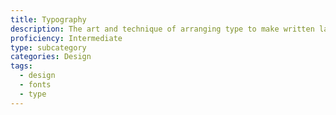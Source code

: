 ```yaml
---
title: Typography
description: The art and technique of arranging type to make written language readable and appealing
proficiency: Intermediate
type: subcategory
categories: Design
tags:
  - design
  - fonts
  - type
---
```

